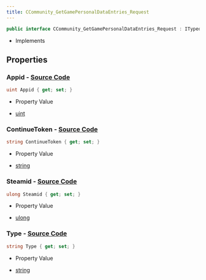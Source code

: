 ```yaml
---
title: CCommunity_GetGamePersonalDataEntries_Request
---
```


```csharp
public interface CCommunity_GetGamePersonalDataEntries_Request : ITypedProtobuf<CCommunity_GetGamePersonalDataEntries_Request>, INativeHandle
```

- Implements

## Properties

### **Appid** - [Source Code](https://github.com/swiftly-solution/swiftlys2/blob/main/managed/src/SwiftlyS2.Generated/Protobufs/Interfaces/CCommunity_GetGamePersonalDataEntries_Request.cs#L13)

```csharp
uint Appid { get; set; }
```

- Property Value

- [uint](https://learn.microsoft.com/dotnet/api/system.uint32)

### **ContinueToken** - [Source Code](https://github.com/swiftly-solution/swiftlys2/blob/main/managed/src/SwiftlyS2.Generated/Protobufs/Interfaces/CCommunity_GetGamePersonalDataEntries_Request.cs#L22)

```csharp
string ContinueToken { get; set; }
```

- Property Value

- [string](https://learn.microsoft.com/dotnet/api/system.string)

### **Steamid** - [Source Code](https://github.com/swiftly-solution/swiftlys2/blob/main/managed/src/SwiftlyS2.Generated/Protobufs/Interfaces/CCommunity_GetGamePersonalDataEntries_Request.cs#L16)

```csharp
ulong Steamid { get; set; }
```

- Property Value

- [ulong](https://learn.microsoft.com/dotnet/api/system.uint64)

### **Type** - [Source Code](https://github.com/swiftly-solution/swiftlys2/blob/main/managed/src/SwiftlyS2.Generated/Protobufs/Interfaces/CCommunity_GetGamePersonalDataEntries_Request.cs#L19)

```csharp
string Type { get; set; }
```

- Property Value

- [string](https://learn.microsoft.com/dotnet/api/system.string)

